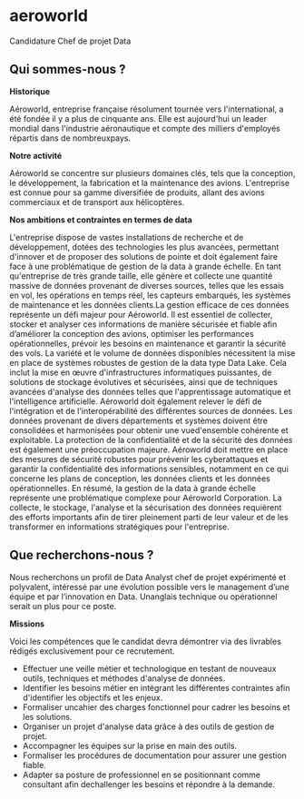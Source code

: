 # aeroworld
Candidature Chef de projet Data


## Qui sommes-nous ?

**Historique** 

Aéroworld, entreprise française résolument tournée vers l'international, a été fondée il y a plus de cinquante ans. Elle est aujourd'hui un leader mondial dans l'industrie aéronautique et compte des milliers d'employés répartis dans de nombreuxpays. 

**Notre activité** 

Aéroworld se concentre sur plusieurs domaines clés, tels que la conception, le développement, la fabrication et la maintenance des avions. L'entreprise est connue pour sa gamme diversifiée de produits, allant des avions commerciaux et de transport aux hélicoptères. 

**Nos ambitions et contraintes en termes de data** 

L'entreprise dispose de vastes installations de recherche et de développement, dotées des technologies les plus avancées, permettant d'innover et de proposer des solutions de pointe et doit également faire face à une problématique de gestion de la data à grande échelle. En tant qu'entreprise de très grande taille, elle génère et collecte une quantité massive de données provenant de diverses sources, telles que les essais en vol, les opérations en temps réel, les capteurs embarqués, les systèmes de maintenance et les données clients.La gestion efficace de ces données représente un défi majeur pour Aéroworld. Il est essentiel de collecter, stocker et analyser ces informations de manière sécurisée et fiable afin d’améliorer la conception des avions, optimiser les performances opérationnelles, prévoir les besoins en maintenance et garantir la sécurité des vols. La variété et le volume de données disponibles nécessitent la mise en place de systèmes robustes de gestion de la data type Data Lake. Cela inclut la mise en œuvre d'infrastructures informatiques puissantes, de solutions de stockage évolutives et sécurisées, ainsi que de techniques avancées d'analyse des données telles que l'apprentissage automatique et l'intelligence artificielle. Aéroworld doit également relever le défi de l'intégration et de l'interopérabilité des différentes sources de données. Les données provenant de divers départements et systèmes doivent être consolidées et harmonisées pour obtenir une vued'ensemble cohérente et exploitable. La protection de la confidentialité et de la sécurité des données est également une préoccupation majeure. Aéroworld doit mettre en place des mesures de sécurité robustes pour prévenir les cyberattaques et garantir la confidentialité des informations sensibles, notamment en ce qui concerne les plans de conception, les données clients et les données opérationnelles. En résumé, la gestion de la data à grande échelle représente une problématique complexe pour Aéroworld Corporation. La collecte, le stockage, l'analyse et la sécurisation des données requièrent des efforts importants afin de tirer pleinement parti de leur valeur et de les transformer en informations stratégiques pour l'entreprise.

## Que recherchons-nous ?

Nous recherchons un profil de Data Analyst chef de projet expérimenté et polyvalent, intéressé par une évolution possible vers le management d’une équipe et par l’innovation en Data. Unanglais technique ou opérationnel serait un plus pour ce poste.

**Missions**

Voici les compétences que le candidat devra démontrer via des livrables rédigés exclusivement pour ce recrutement. 
- Effectuer une veille métier et technologique en testant de nouveaux outils, techniques et méthodes d'analyse de données.
- Identifier les besoins métier en intégrant les différentes contraintes afin d'identifier les objectifs et les enjeux.
- Formaliser uncahier des charges fonctionnel pour cadrer les besoins et les solutions.
- Organiser un projet d'analyse data grâce à des outils de gestion de projet.
- Accompagner les équipes sur la prise en main des outils.
- Formaliser les procédures de documentation pour assurer une gestion fiable.
- Adapter sa posture de professionnel en se positionnant comme consultant afin dechallenger les besoins et répondre à la demande.
